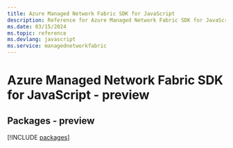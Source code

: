 ```yaml
---
title: Azure Managed Network Fabric SDK for JavaScript
description: Reference for Azure Managed Network Fabric SDK for JavaScript
ms.date: 03/15/2024
ms.topic: reference
ms.devlang: javascript
ms.service: managednetworkfabric
---
```

# Azure Managed Network Fabric SDK for JavaScript - preview
## Packages - preview
[!INCLUDE [packages](managed-network-fabric-index.md)]